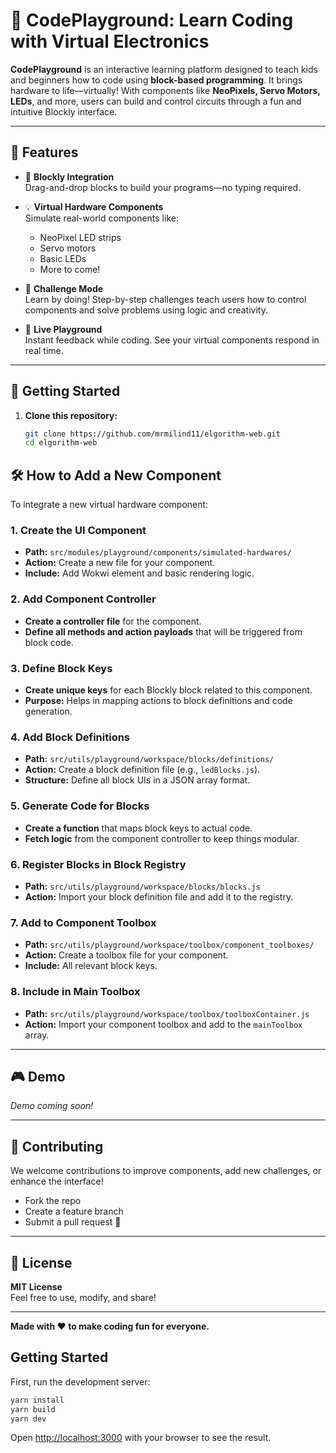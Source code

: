 
# 🔧 CodePlayground: Learn Coding with Virtual Electronics

**CodePlayground** is an interactive learning platform designed to teach kids and beginners how to code using **block-based programming**. It brings hardware to life—virtually! With components like **NeoPixels, Servo Motors, LEDs**, and more, users can build and control circuits through a fun and intuitive Blockly interface.

---

## 🌟 Features

- 🧱 **Blockly Integration**  
  Drag-and-drop blocks to build your programs—no typing required.

- 💡 **Virtual Hardware Components**  
  Simulate real-world components like:
    - NeoPixel LED strips
    - Servo motors
    - Basic LEDs
    - More to come!

- 🎯 **Challenge Mode**  
  Learn by doing! Step-by-step challenges teach users how to control components and solve problems using logic and creativity.

- 🧪 **Live Playground**  
  Instant feedback while coding. See your virtual components respond in real time.

---

## 🚀 Getting Started

1. **Clone this repository:**
   ```bash
   git clone https://github.com/mrmilind11/elgorithm-web.git
   cd elgorithm-web


## 🛠️ How to Add a New Component

To integrate a new virtual hardware component:

### 1. Create the UI Component
- **Path:** `src/modules/playground/components/simulated-hardwares/`
- **Action:** Create a new file for your component.
- **Include:** Add Wokwi element and basic rendering logic.

### 2. Add Component Controller
- **Create a controller file** for the component.
- **Define all methods and action payloads** that will be triggered from block code.

### 3. Define Block Keys
- **Create unique keys** for each Blockly block related to this component.
- **Purpose:** Helps in mapping actions to block definitions and code generation.

### 4. Add Block Definitions
- **Path:** `src/utils/playground/workspace/blocks/definitions/`
- **Action:** Create a block definition file (e.g., `ledBlocks.js`).
- **Structure:** Define all block UIs in a JSON array format.

### 5. Generate Code for Blocks
- **Create a function** that maps block keys to actual code.
- **Fetch logic** from the component controller to keep things modular.

### 6. Register Blocks in Block Registry
- **Path:** `src/utils/playground/workspace/blocks/blocks.js`
- **Action:** Import your block definition file and add it to the registry.

### 7. Add to Component Toolbox
- **Path:** `src/utils/playground/workspace/toolbox/component_toolboxes/`
- **Action:** Create a toolbox file for your component.
- **Include:** All relevant block keys.

### 8. Include in Main Toolbox
- **Path:** `src/utils/playground/workspace/toolbox/toolboxContainer.js`
- **Action:** Import your component toolbox and add to the `mainToolbox` array.

---

## 🎮 Demo

_Demo coming soon!_

---

## 🤝 Contributing

We welcome contributions to improve components, add new challenges, or enhance the interface!

- Fork the repo
- Create a feature branch
- Submit a pull request 🚀

---

## 📄 License

**MIT License**  
Feel free to use, modify, and share!

---

**Made with ❤️ to make coding fun for everyone.**

## Getting Started

First, run the development server:

```bash
yarn install 
yarn build
yarn dev 
```

Open [http://localhost:3000](http://localhost:3000) with your browser to see the result.


